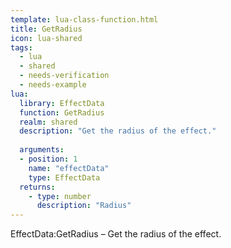 ```yaml
---
template: lua-class-function.html
title: GetRadius
icon: lua-shared
tags:
  - lua
  - shared
  - needs-verification
  - needs-example
lua:
  library: EffectData
  function: GetRadius
  realm: shared
  description: "Get the radius of the effect."
  
  arguments:
  - position: 1
    name: "effectData"
    type: EffectData
  returns:
    - type: number
      description: "Radius"
---
```


<div class="lua__search__keywords">
EffectData:GetRadius &#x2013; Get the radius of the effect.
</div>

